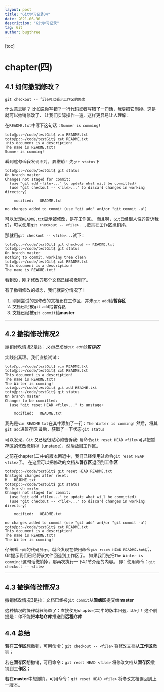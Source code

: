 ```yaml
---
layout: post
title: "Git学习记录04"
date: 2021-06-30
description: "Git学习记录"
tag: Git
author: bugthree
---
```





[toc]

# chapter(四)
## 4.1 如何撤销修改？
`git checkout -- file可以丢弃工作区的修改`

什么意思呢？
比如说你写错了一行代码或者写错了一句话，我要把它删掉。这是就可以撤销修改了、
让我们实际操作一遍，这样更容易让人理解：

在`README.txt`中写下这句话：`Summer is comming!`
```dotnetcli
toto@pc:~/code/testGit$ vim README.txt
toto@pc:~/code/testGit$ cat README.txt
This document is a description!
The name is README.txt!
Summer is comming!
```

看到这句话我发现不对，要撤销！先`git status`下

```dotnetcli
toto@pc:~/code/testGit$ git status
On branch master
Changes not staged for commit:
  (use "git add <file>..." to update what will be committed)
  (use "git checkout -- <file>..." to discard changes in working directory)

	modified:   README.txt

no changes added to commit (use "git add" and/or "git commit -a")
```

可以发现`README.txt`显示被修改，是在工作区。
而且啊，`Git`已经很人性的告诉我们，可以使用`git checkout -- <file>...`,把其在工作区撤销掉。

那就用`git checkout -- <file>...`试下：

```dotnetcli
toto@pc:~/code/testGit$ git checkout -- README.txt
toto@pc:~/code/testGit$ git status
On branch master
nothing to commit, working tree clean
toto@pc:~/code/testGit$ cat README.txt
This document is a description!
The name is README.txt!
```

看到没，刚才修改的那个文档已经被撤销了。

有了撤销修改的概念，我们就要分情况了！
1. 刚刚尝试的是修改的文档还在工作区，并未`git add`给**暂存区**
2. 文档已经被`git add`给**暂存区**
1. 文档已经被`git commit`给**master**

---

## 4.2 撤销修改情况2
撤销修改情况2是指：*文档已经被`git add`给**暂存区***

实践出真理。我们直接试试：

```dotnetcli
toto@pc:~/code/testGit$ vim README.txt
toto@pc:~/code/testGit$ cat README.txt
This document is a description!
The name is README.txt!
The Winter is comming!
toto@pc:~/code/testGit$ git add README.txt
toto@pc:~/code/testGit$ git status
On branch master
Changes to be committed:
  (use "git reset HEAD <file>..." to unstage)

	modified:   README.txt
```

我先是`vim README.txt`在其中添加了一行：`The Winter is comming!`
然后，将其`git add`进暂存区
最后，获取了一下状态:`git status`

可以发现，`Git` 又已经很贴心的告诉我: 用命令`git reset HEAD <file>`可以把暂存区的修改撤销掉（unstage），然后放回工作区。

之前在chapter(二)中的版本回退中，我们已经使用过命令`git reset HEAD <file>`了。
在这里可以把修改的文档从**暂存区**退回到**工作区**

```dotnetcli
toto@pc:~/code/testGit$ git reset HEAD README.txt
Unstaged changes after reset:
M	README.txt
toto@pc:~/code/testGit$ git status
On branch master
Changes not staged for commit:
  (use "git add <file>..." to update what will be committed)
  (use "git checkout -- <file>..." to discard changes in working directory)

	modified:   README.txt

no changes added to commit (use "git add" and/or "git commit -a")
toto@pc:~/code/testGit$ cat README.txt
This document is a description!
The name is README.txt!
The Winter is comming!
```

仔细看上面的代码展示，就会发现在使用命令`git reset HEAD README.txt`后，Git提示我们已经将该文件回退到工作区了。
如果我们先把`The Winter is comming!`这句话撤销掉，那再次执行一下4.1节介绍的内容。
即：使用命令：`git checkout -- <file>`

---

## 4.3 撤销修改情况3
撤销修改情况3是指：文档已经被`git commit`从**暂缓区**提交给**master**

这种情况的操作就很简单了：直接使用chapter(二)中的版本回退，即可！
这个前提是：你不能把**本地仓库**推送到**远程仓库**

## 4.4 总结
若在**工作区**想撤销，可用命令：`git checkout -- <file>` 将修改文档从**工作区**撤销；

若在**暂存区**想撤销，可用命令：`git reset HEAD <file>` 将修改文档从**暂存区**撤销到**工作区**；

若在**master**中想撤销，可用命令：`git reset HEAD <file>` 将修改文档退回到上一版本。
